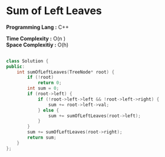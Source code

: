 # Sum of Left Leaves

**Programming Lang :** C++

**Time Complexity :** O(n )  
**Space Complexitiy :** O(h)
 
```cpp
 
class Solution {
public:
    int sumOfLeftLeaves(TreeNode* root) {
        if (!root)
            return 0;
        int sum = 0;
        if (root->left) {
            if (!root->left->left && !root->left->right) {
                sum += root->left->val;
            } else {
                sum += sumOfLeftLeaves(root->left);
            }
        }
        sum += sumOfLeftLeaves(root->right);
        return sum;
    }
};
```
